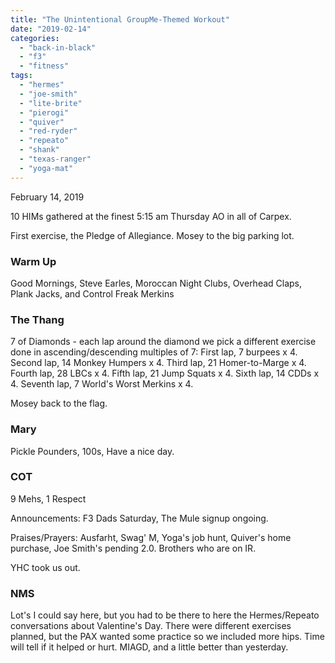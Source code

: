 ```yaml
---
title: "The Unintentional GroupMe-Themed Workout"
date: "2019-02-14"
categories: 
  - "back-in-black"
  - "f3"
  - "fitness"
tags: 
  - "hermes"
  - "joe-smith"
  - "lite-brite"
  - "pierogi"
  - "quiver"
  - "red-ryder"
  - "repeato"
  - "shank"
  - "texas-ranger"
  - "yoga-mat"
---
```


February 14, 2019

10 HIMs gathered at the finest 5:15 am Thursday AO in all of Carpex.

First exercise, the Pledge of Allegiance. Mosey to the big parking lot.

### Warm Up

Good Mornings, Steve Earles, Moroccan Night Clubs, Overhead Claps, Plank Jacks, and Control Freak Merkins

### The Thang

7 of Diamonds - each lap around the diamond we pick a different exercise done in ascending/descending multiples of 7: First lap, 7 burpees x 4. Second lap, 14 Monkey Humpers x 4. Third lap, 21 Homer-to-Marge x 4. Fourth lap, 28 LBCs x 4. Fifth lap, 21 Jump Squats x 4. Sixth lap, 14 CDDs x 4. Seventh lap, 7 World's Worst Merkins x 4.

Mosey back to the flag.

### Mary

Pickle Pounders, 100s, Have a nice day.

### COT

9 Mehs, 1 Respect

Announcements: F3 Dads Saturday, The Mule signup ongoing.

Praises/Prayers: Ausfarht, Swag' M, Yoga's job hunt, Quiver's home purchase, Joe Smith's pending 2.0. Brothers who are on IR.

YHC took us out.

### NMS

Lot's I could say here, but you had to be there to here the Hermes/Repeato conversations about Valentine's Day. There were different exercises planned, but the PAX wanted some practice so we included more hips. Time will tell if it helped or hurt. MIAGD, and a little better than yesterday.
